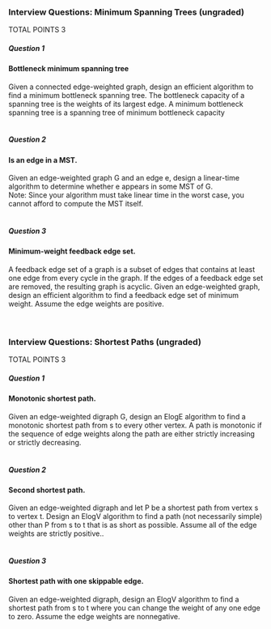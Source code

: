 ### Interview Questions: Minimum Spanning Trees (ungraded)
TOTAL POINTS 3
##### Question 1
#### Bottleneck minimum spanning tree <br />
 Given a connected edge-weighted graph, design an efficient algorithm to find a minimum bottleneck spanning tree. The bottleneck capacity of a spanning tree is the weights of its largest edge. A minimum bottleneck spanning tree is a spanning tree of minimum bottleneck capacity <br /><br />

##### Question 2
#### Is an edge in a MST. <br />
Given an edge-weighted graph G and an edge e, design a linear-time algorithm to determine whether e appears in some MST of G. <br />
Note: Since your algorithm must take linear time in the worst case, you cannot afford to compute the MST itself.<br /><br />

##### Question 3
#### Minimum-weight feedback edge set. <br />
A feedback edge set of a graph is a subset of edges that contains at least one edge from every cycle in the graph. If the edges of a feedback edge set are removed, the resulting graph is acyclic. Given an edge-weighted graph, design an efficient algorithm to find a feedback edge set of minimum weight. Assume the edge weights are positive. <br /><br /><br />


### Interview Questions: Shortest Paths (ungraded)
TOTAL POINTS 3
##### Question 1
#### Monotonic shortest path. <br />
Given an edge-weighted digraph G, design an ElogE algorithm to find a monotonic shortest path from s to every other vertex. A path is monotonic if the sequence of edge weights along the path are either strictly increasing or strictly decreasing. <br /><br />

##### Question 2
#### Second shortest path. <br />
Given an edge-weighted digraph and let P be a shortest path from vertex s to vertex t. Design an ElogV algorithm to find a path (not necessarily simple) other than P from s to t that is as short as possible. Assume all of the edge weights are strictly positive.. <br /><br />
 
##### Question 3
#### Shortest path with one skippable edge. <br />
Given an edge-weighted digraph, design an ElogV algorithm to find a shortest path from s to t where you can change the weight of any one edge to zero. Assume the edge weights are nonnegative.
